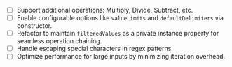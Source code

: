 - [ ] Support additional operations: Multiply, Divide, Subtract, etc.  
- [ ] Enable configurable options like `valueLimits` and `defaultDelimiters` via constructor.  
- [ ] Refactor to maintain `filteredValues` as a private instance property for seamless operation chaining.  
- [ ] Handle escaping special characters in regex patterns.  
- [ ] Optimize performance for large inputs by minimizing iteration overhead.  